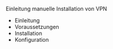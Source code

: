Einleitung manuelle Installation von VPN

- Einleitung
- Voraussetzungen
- Installation
- Konfiguration